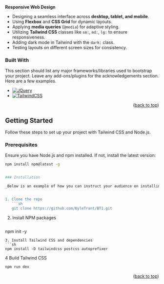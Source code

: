 <!-- ABOUT THE PROJECT -->
**Responsive Web Design**
- Designing a seamless interface across **desktop, tablet, and mobile**.
- Using **Flexbox** and **CSS Grid** for dynamic layouts.
- Applying **media queries** (`@media`) for adaptive styling.
- Utilizing **Tailwind CSS** classes like `sm:`, `md:`, `lg:` to ensure responsiveness.
- Adding dark mode in Tailwind with the `dark:` class.
- Testing layouts on different screen sizes for consistency.


### Built With

This section should list any major frameworks/libraries used to bootstrap your project. Leave any add-ons/plugins for the acknowledgements section. Here are a few examples.

* [![JQuery][JQuery.com]][JQuery-url]
* [![TailwindCSS][TailwindCSS-badge]][TailwindCSS-url]

<p align="right">(<a href="#readme-top">back to top</a>)</p>



<!-- GETTING STARTED -->

## Getting Started

Follow these steps to set up your project with Tailwind CSS and Node.js.

### Prerequisites

Ensure you have Node.js and npm installed. If not, install the latest version:

```sh
npm install npm@latest -g


### Installation

_Below is an example of how you can instruct your audience on installing and setting up your app. This template doesn't rely on any external dependencies or services._


1. Clone the repo
   ```sh
   git clone https://github.com/KyleTrant/BT1.git
   ```
2. Install NPM packages
   ```sh
  npm init -y
   ```
3. Install Tailwind CSS and dependencies
  ```sh
npm install -D tailwindcss postcss autoprefixer
   ```
4 Build Tailwind CSS
  ```sh
npm run dev
   ```

<p align="right">(<a href="#readme-top">back to top</a>)</p>

[JQuery.com]: https://img.shields.io/badge/jQuery-0769AD?style=for-the-badge&logo=jquery&logoColor=white
[JQuery-url]: https://jquery.com 

[TailwindCSS-badge]: https://img.shields.io/badge/TailwindCSS-38B2AC?style=for-the-badge&logo=tailwindcss&logoColor=white
[TailwindCSS-url]: https://tailwindcss.com
